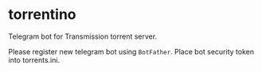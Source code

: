 # torrentino

Telegram bot for Transmission torrent server.

Please register new telegram bot using `BotFather`.
Place bot security token into torrents.ini.

